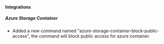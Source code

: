 
#### Integrations

##### Azure Storage Container

- Added a new command named "azure-storage-container-block-public-access", the command will block public access for azure container. 
